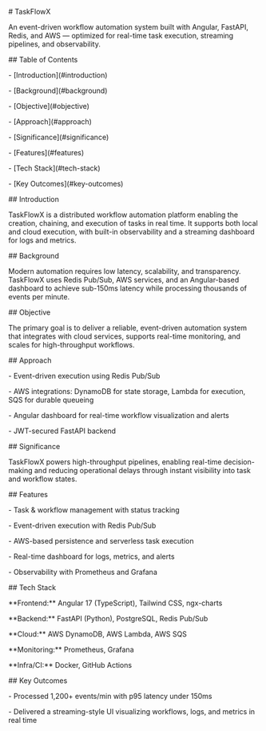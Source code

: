\# TaskFlowX



An event-driven workflow automation system built with Angular, FastAPI, Redis, and AWS — optimized for real-time task execution, streaming pipelines, and observability.



\## Table of Contents

\- \[Introduction](#introduction)

\- \[Background](#background)

\- \[Objective](#objective)

\- \[Approach](#approach)

\- \[Significance](#significance)

\- \[Features](#features)

\- \[Tech Stack](#tech-stack)

\- \[Key Outcomes](#key-outcomes)



\## Introduction

TaskFlowX is a distributed workflow automation platform enabling the creation, chaining, and execution of tasks in real time. It supports both local and cloud execution, with built-in observability and a streaming dashboard for logs and metrics.



\## Background

Modern automation requires low latency, scalability, and transparency. TaskFlowX uses Redis Pub/Sub, AWS services, and an Angular-based dashboard to achieve sub-150ms latency while processing thousands of events per minute.



\## Objective

The primary goal is to deliver a reliable, event-driven automation system that integrates with cloud services, supports real-time monitoring, and scales for high-throughput workflows.



\## Approach

\- Event-driven execution using Redis Pub/Sub  

\- AWS integrations: DynamoDB for state storage, Lambda for execution, SQS for durable queueing  

\- Angular dashboard for real-time workflow visualization and alerts  

\- JWT-secured FastAPI backend  



\## Significance

TaskFlowX powers high-throughput pipelines, enabling real-time decision-making and reducing operational delays through instant visibility into task and workflow states.



\## Features

\- Task \& workflow management with status tracking  

\- Event-driven execution with Redis Pub/Sub  

\- AWS-based persistence and serverless task execution  

\- Real-time dashboard for logs, metrics, and alerts  

\- Observability with Prometheus and Grafana  



\## Tech Stack

\*\*Frontend:\*\* Angular 17 (TypeScript), Tailwind CSS, ngx-charts  

\*\*Backend:\*\* FastAPI (Python), PostgreSQL, Redis Pub/Sub  

\*\*Cloud:\*\* AWS DynamoDB, AWS Lambda, AWS SQS  

\*\*Monitoring:\*\* Prometheus, Grafana  

\*\*Infra/CI:\*\* Docker, GitHub Actions  



\## Key Outcomes

\- Processed 1,200+ events/min with p95 latency under 150ms  

\- Delivered a streaming-style UI visualizing workflows, logs, and metrics in real time



